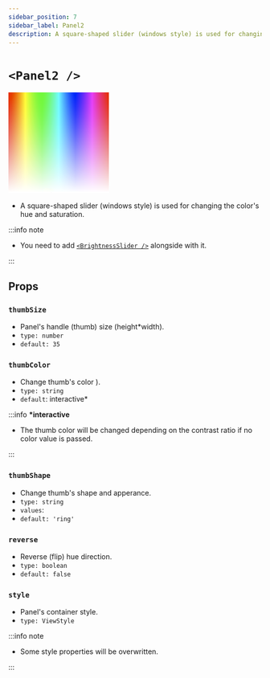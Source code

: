 ```yaml
---
sidebar_position: 7
sidebar_label: Panel2
description: A square-shaped slider (windows style) is used for changing the color's hue and saturation.
---
```


# `<Panel2 />`

![panel2](../../../images/panel2.png)

- A square-shaped slider (windows style) is used for changing the color's hue and saturation.

:::info note

- You need to add [`<BrightnessSlider />`](#small_orange_diamondbrightnessslider-) alongside with it.

:::

## Props

### `thumbSize`

- Panel's handle (thumb) size (height\*width).
- `type: number`
- `default: 35`

### `thumbColor`

- Change thumb's color ).
- `type: string`
- `default`: interactive\*

:::info **\*interactive**

- The thumb color will be changed depending on the contrast ratio if no color value is passed.

:::

### `thumbShape`

- Change thumb's shape and apperance.
- `type: string`
- `values`: <shapes/>
- `default: 'ring'`

### `reverse`

- Reverse (flip) hue direction.
- `type: boolean`
- `default: false`

### `style`

- Panel's container style.
- `type: ViewStyle`

:::info note

- Some style properties will be overwritten.

:::
